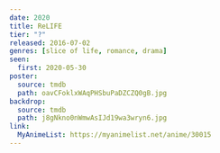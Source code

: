 ```yaml
---
date: 2020
title: ReLIFE
tier: "?"
released: 2016-07-02
genres: [slice of life, romance, drama]
seen:
  first: 2020-05-30
poster:
  source: tmdb
  path: oavCFoklxWAqPHSbuPaDZCZQ0gB.jpg
backdrop:
  source: tmdb
  path: j8gNkno0nWmwAsIJd19wa3wryn6.jpg
link:
  MyAnimeList: https://myanimelist.net/anime/30015
---
```

